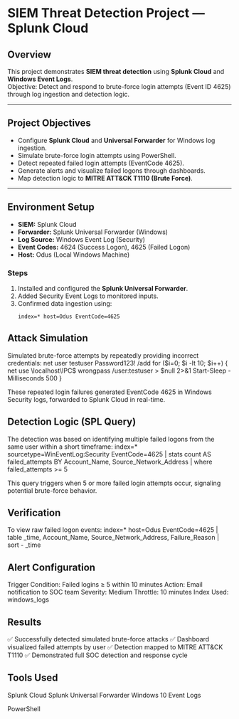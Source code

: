 # SIEM Threat Detection Project — Splunk Cloud

## Overview
This project demonstrates **SIEM threat detection** using **Splunk Cloud** and **Windows Event Logs**.  
Objective: Detect and respond to brute-force login attempts (Event ID 4625) through log ingestion and detection logic.

---

## Project Objectives
- Configure **Splunk Cloud** and **Universal Forwarder** for Windows log ingestion.  
- Simulate brute-force login attempts using PowerShell.  
- Detect repeated failed login attempts (EventCode 4625).  
- Generate alerts and visualize failed logons through dashboards.  
- Map detection logic to **MITRE ATT&CK T1110 (Brute Force)**.

---

## Environment Setup
- **SIEM:** Splunk Cloud  
- **Forwarder:** Splunk Universal Forwarder (Windows)  
- **Log Source:** Windows Event Log (Security)  
- **Event Codes:** 4624 (Success Logon), 4625 (Failed Logon)  
- **Host:** Odus (Local Windows Machine)

### Steps
1. Installed and configured the **Splunk Universal Forwarder**.  
2. Added Security Event Logs to monitored inputs.  
3. Confirmed data ingestion using:
   ```spl
   index=* host=Odus EventCode=4625

## Attack Simulation

Simulated brute-force attempts by repeatedly providing incorrect credentials:
net user testuser Password123! /add
for ($i=0; $i -lt 10; $i++) 
{
  net use \\localhost\IPC$ wrongpass /user:testuser > $null 2>&1
  Start-Sleep -Milliseconds 500
}

These repeated login failures generated EventCode 4625 in Windows Security logs, forwarded to Splunk Cloud in real-time.

## Detection Logic (SPL Query)

The detection was based on identifying multiple failed logons from the same user within a short timeframe:
index=* sourcetype=WinEventLog:Security EventCode=4625
| stats count AS failed_attempts BY Account_Name, Source_Network_Address
| where failed_attempts >= 5

This query triggers when 5 or more failed login attempts occur, signaling potential brute-force behavior.

## Verification

To view raw failed logon events:
index=* host=Odus EventCode=4625
| table _time, Account_Name, Source_Network_Address, Failure_Reason
| sort - _time

## Alert Configuration

Trigger Condition: Failed logins ≥ 5 within 10 minutes
Action: Email notification to SOC team
Severity: Medium
Throttle: 10 minutes
Index Used: windows_logs

## Results

✅ Successfully detected simulated brute-force attacks
✅ Dashboard visualized failed attempts by user
✅ Detection mapped to MITRE ATT&CK T1110
✅ Demonstrated full SOC detection and response cycle


## Tools Used

Splunk Cloud
Splunk Universal Forwarder
Windows 10 Event Logs

PowerShell
